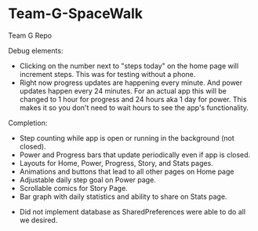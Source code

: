 # Team-G-SpaceWalk
Team G Repo

Debug elements:
- Clicking on the number next to "steps today" on the home page will increment steps. This was for testing without a phone.
- Right now progress updates are happening every minute. And power updates happen every 24 minutes. For an actual app this will be changed to 1 hour for progress and 24 hours aka 1 day for power. This makes it so you don't need to wait hours to see the app's functionality.

Completion:
+ Step counting while app is open or running in the background (not closed).
+ Power and Progress bars that update periodically even if app is closed.
+ Layouts for Home, Power, Progress, Story, and Stats pages.
+ Animations and buttons that lead to all other pages on Home page
+ Adjustable daily step goal on Power page.
+ Scrollable comics for Story Page.
+ Bar graph with daily statistics and ability to share on Stats page.
- Did not implement database as SharedPreferences were able to do all we desired.

